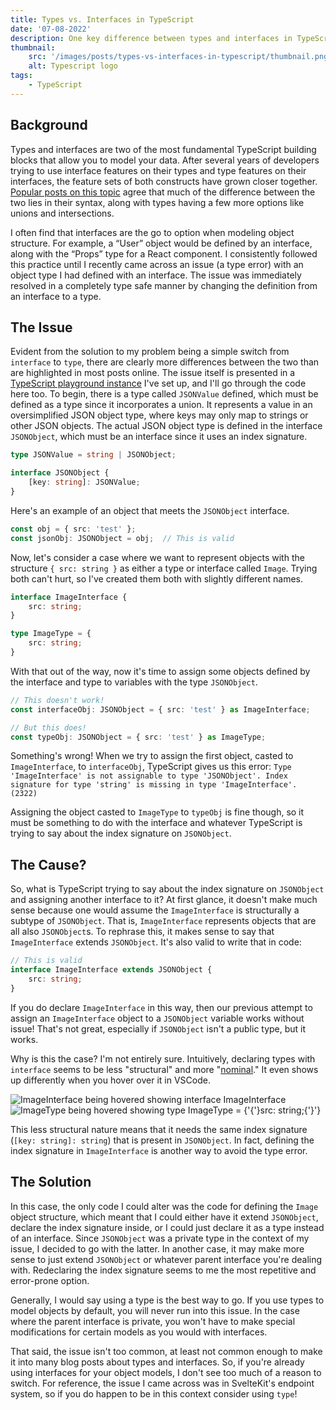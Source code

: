 ```yaml
---
title: Types vs. Interfaces in TypeScript
date: '07-08-2022'
description: One key difference between types and interfaces in TypeScript.
thumbnail:
    src: '/images/posts/types-vs-interfaces-in-typescript/thumbnail.png'
    alt: Typescript logo
tags:
    - TypeScript
---
```


<script>
import { BASE_URL } from '$lib/env';
import Error from '$lib/components/markdown/Error.svelte';
</script>

## Background

Types and interfaces are two of the most fundamental TypeScript building blocks that allow you to model your data. After several years of developers trying to use interface features on their types and type features on their interfaces, the feature sets of both constructs have grown closer together. [Popular posts on this topic](https://blog.logrocket.com/types-vs-interfaces-in-typescript/) agree that much of the difference between the two lies in their syntax, along with types having a few more options like unions and intersections.

I often find that interfaces are the go to option when modeling object structure. For example, a “User” object would be defined by an interface, along with the “Props” type for a React component. I consistently followed this practice until I recently came across an issue (a type error) with an object type I had defined with an interface. The issue was immediately resolved in a completely type safe manner by changing the definition from an interface to a type.

## The Issue

Evident from the solution to my problem being a simple switch from `interface` to `type`, there are clearly more differences between the two than are highlighted in most posts online. The issue itself is presented in a [TypeScript playground instance](https://www.typescriptlang.org/play?#code/C4TwDgpgBAUgygeQHIDUCGAbArtAvFAZ2ACcBLAOwHMoAfWRJBAIwCsIBjYAbgCgeLgEYgDM07aPGTM2nKAG8eASADaAawggAXIRIVKAXW2TUmHLwC+fAUNHioASQC2aShHvlBIsdAVQ-hYnZtIjIqCz5QSAdnVwAVcDx5Hn8AoJ1QynCedgB7ciIoay9xaSMGaQ5gKHw5VO0AckEieqhzKDQCaJc3DxtvXmy8gsiIUvopVkrq+TqoRohm1vbOp274yC4gA) I've set up, and I'll go through the code here too. To begin, there is a type called `JSONValue` defined, which must be defined as a type since it incorporates a union. It represents a value in an oversimplified JSON object type, where keys may only map to strings or other JSON objects. The actual JSON object type is defined in the interface `JSONObject`, which must be an interface since it uses an index signature.

```ts
type JSONValue = string | JSONObject;

interface JSONObject {
	[key: string]: JSONValue;
}
```

Here's an example of an object that meets the `JSONObject` interface.

```ts
const obj = { src: 'test' };
const jsonObj: JSONObject = obj;  // This is valid
```

Now, let's consider a case where we want to represent objects with the structure `{ src: string }` as either a type or interface called `Image`. Trying both can't hurt, so I've created them both with slightly different names.

```ts
interface ImageInterface {
    src: string;
}

type ImageType = {
    src: string;
}
```

With that out of the way, now it's time to assign some objects defined by the interface and type to variables with the type `JSONObject`.

```ts
// This doesn't work!
const interfaceObj: JSONObject = { src: 'test' } as ImageInterface;

// But this does!
const typeObj: JSONObject = { src: 'test' } as ImageType;
```

Something's wrong! When we try to assign the first object, casted to `ImageInterface`, to `interfaceObj`, TypeScript gives us this error: <Error>`Type 'ImageInterface' is not assignable to type 'JSONObject'. Index signature for type 'string' is missing in type 'ImageInterface'. (2322)`</Error>

Assigning the object casted to `ImageType` to `typeObj` is fine though, so it must be something to do with the interface and whatever TypeScript is trying to say about the index signature on `JSONObject`.

## The Cause?

So, what is TypeScript trying to say about the index signature on `JSONObject` and assigning another interface to it? At first glance, it doesn't make much sense because one would assume the `ImageInterface` is structurally a subtype of `JSONObject`. That is, `ImageInterface` represents objects that are all also `JSONObject`s. To rephrase this, it makes sense to say that `ImageInterface` extends `JSONObject`. It's also valid to write that in code:

```ts
// This is valid
interface ImageInterface extends JSONObject {
    src: string;
}
```

If you do declare `ImageInterface` in this way, then our previous attempt to assign an `ImageInterface` object to a `JSONObject` variable works without issue! That's not great, especially if `JSONObject` isn't a public type, but it works.

Why is this the case? I'm not entirely sure. Intuitively, declaring types with `interface` seems to be less "structural" and more "[nominal]([http://nal-typing-explained-56511dd969f4](https://medium.com/@thejameskyle/type-systems-structural-vs-nominal-typing-explained-56511dd969f4))." It even shows up differently when you hover over it in VSCode.

![ImageInterface being hovered showing interface ImageInterface]({BASE_URL}/images/posts/types-vs-interfaces-in-typescript/image-interface-hover.png)
![ImageType being hovered showing type ImageType = {'{'}src: string;{'}'}]({BASE_URL}/images/posts/types-vs-interfaces-in-typescript/image-type-hover.png)

This less structural nature means that it needs the same index signature (`[key: string]: string`) that is present in `JSONObject`. In fact, defining the index signature in `ImageInterface` is another way to avoid the type error.

## The Solution

In this case, the only code I could alter was the code for defining the `Image` object structure, which meant that I could either have it extend `JSONObject`, declare the index signature inside, or I could just declare it as a type instead of an interface. Since `JSONObject` was a private type in the context of my issue, I decided to go with the latter. In another case, it may make more sense to just extend `JSONObject` or whatever parent interface you're dealing with. Redeclaring the index signature seems to me the most repetitive and error-prone option.

Generally, I would say using a type is the best way to go. If you use types to model objects by default, you will never run into this issue. In the case where the parent interface is private, you won't have to make special modifications for certain models as you would with interfaces.

That said, the issue isn't too common, at least not common enough to make it into many blog posts about types and interfaces. So, if you're already using interfaces for your object models, I don't see too much of a reason to switch. For reference, the issue I came across was in SvelteKit's endpoint system, so if you do happen to be in this context consider using `type`!
